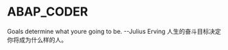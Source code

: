 # ABAP_CODER
Goals determine what youre going to be.
                      --Julius Erving 
人生的奋斗目标决定你将成为什么样的人。
